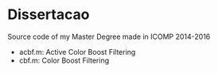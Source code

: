 # Dissertacao
Source code of my Master Degree made in ICOMP 2014-2016

* acbf.m: Active Color Boost Filtering
* cbf.m: Color Boost Filtering
